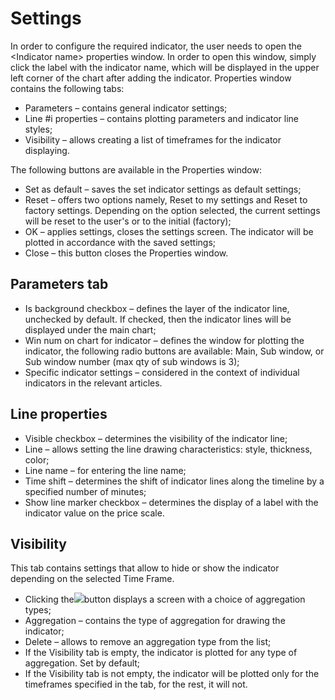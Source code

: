 # Settings

In order to configure the required indicator, the user needs to open the &lt;Indicator name&gt; properties window. In order to open this window, simply click the label with the indicator name, which will be displayed in the upper left corner of the chart after adding the indicator. Properties window contains the following tabs:

* Parameters – contains general indicator settings;
* Line \#i properties – contains plotting parameters and indicator line styles;
* Visibility – allows creating a list of timeframes for the indicator displaying.

The following buttons are available in the Properties window:

* Set as default – saves the set indicator settings as default settings;
* Reset – offers two options namely, Reset to my settings and Reset to factory settings. Depending on the option selected, the current settings will be reset to the user's or to the initial \(factory\);
* OK – applies settings, closes the settings screen. The indicator will be plotted in accordance with the saved settings;
* Close – this button closes the Properties window.

## Parameters tab

* Is background checkbox – defines the layer of the indicator line, unchecked by default. If checked, then the indicator lines will be displayed under the main chart;
* Win num on chart for indicator – defines the window for plotting the indicator, the following radio buttons are available: Main, Sub window, or Sub window number \(max qty of sub windows is 3\);
* Specific indicator settings – considered in the context of individual indicators in the relevant articles.

## Line properties

* Visible checkbox – determines the visibility of the indicator line;
* Line – allows setting the line drawing characteristics: style, thickness, color;
* Line name – for entering the line name;
* Time shift – determines the shift of indicator lines along the timeline by a specified number of minutes;
* Show line marker checkbox – determines the display of a label with the indicator value on the price scale.

## Visibility

This tab contains settings that allow to hide or show the indicator depending on the selected Time Frame.

* Clicking the![](https://lh4.googleusercontent.com/PsWyfpBfsl32BT91_lucc6AdiR17SmY7TW1ByQjkLo-14dAHN_rYiHowcFY9gcYzD2CtTQ4T95pFb8Qp30eKYArlXRpm48axJcaOWnNPi_5TZy5FCv3Sna0JakfvhU8HFOHSiKAu)button displays a screen with a choice of aggregation types;
* Aggregation – contains the type of aggregation for drawing the indicator;
* Delete – allows to remove an aggregation type from the list;
* If the Visibility tab is empty, the indicator is plotted for any type of aggregation. Set by default;
* If the Visibility tab is not empty, the indicator will be plotted only for the timeframes specified in the tab, for the rest, it will not.


